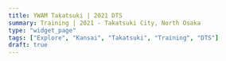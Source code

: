 ```yaml
---
title: YWAM Takatsuki | 2021 DTS
summary: Training | 2021 - Takatsuki City, North Osaka
type: "widget_page"
tags: ["Explore", "Kansai", "Takatsuki", "Training", "DTS"]
draft: true
---
```

